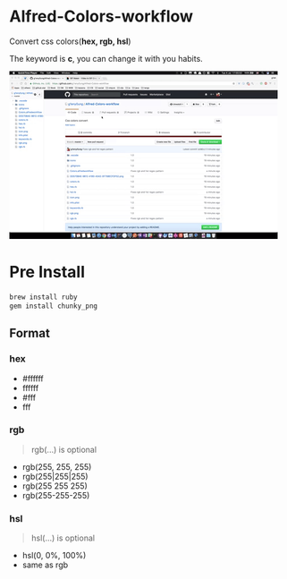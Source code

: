 # Alfred-Colors-workflow

Convert css colors(**hex, rgb, hsl**)

The keyword is **c**, you can change it with you habits.

![gif](c.gif)

# Pre Install

```
brew install ruby
gem install chunky_png
```

## Format
### hex 

* #ffffff
* ffffff
*  #fff
* fff

### rgb 

> rgb(...) is optional

* rgb(255, 255, 255)
* rgb(255|255|255)
* rgb(255 255 255)
* rgb(255-255-255)

### hsl

> hsl(...) is optional

* hsl(0, 0%, 100%)
* same as rgb